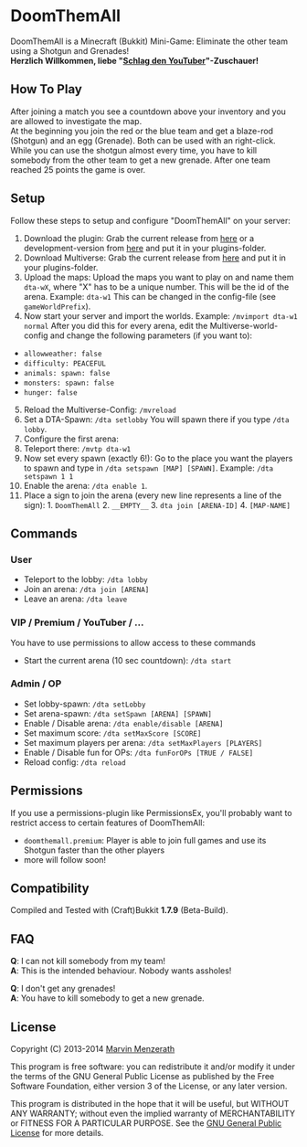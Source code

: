 # DoomThemAll
DoomThemAll is a Minecraft (Bukkit) Mini-Game: Eliminate the other team using a Shotgun and Grenades!  
**Herzlich Willkommen, liebe "[Schlag den YouTuber](http://www.youtube.com/watch?v=-twLkPWfVEcT)"-Zuschauer!**

## How To Play
After joining a match you see a countdown above your inventory and you are allowed to investigate the map.  
At the beginning you join the red or the blue team and get a blaze-rod (Shotgun) and an egg (Grenade). Both can be used with an right-click. While you can use the shotgun almost every time, you have to kill somebody from the other team to get a new grenade.
After one team reached 25 points the game is over.

## Setup
Follow these steps to setup and configure "DoomThemAll" on your server:

1. Download the plugin: Grab the current release from [here](https://github.com/MarvinMenzerath/DoomThemAll/releases) or a development-version from [here](http://menzerath.eu:8080/job/DoomThemAll/) and put it in your plugins-folder.
2. Download Multiverse: Grab the current release from [here](http://dev.bukkit.org/bukkit-plugins/multiverse-core/) and put it in your plugins-folder.
3. Upload the maps: Upload the maps you want to play on and name them `dta-wX`, where "X" has to be a unique number. This will be the id of the arena. Example: `dta-w1`
This can be changed in the config-file (see `gameWorldPrefix`).
4. Now start your server and import the worlds. Example: `/mvimport dta-w1 normal`  After you did this for every arena, edit the Multiverse-world-config and change the following parameters (if you want to):
  * `allowweather: false`
  * `difficulty: PEACEFUL`
  * `animals:
      spawn: false`
  * `monsters:
      spawn: false`
  * `hunger: false`
5. Reload the Multiverse-Config: `/mvreload`
6. Set a DTA-Spawn: `/dta setlobby` You will spawn there if you type `/dta lobby`.
7. Configure the first arena:
  1. Teleport there: `/mvtp dta-w1`
  2. Now set every spawn (exactly 6!): Go to the place you want the players to spawn and type in `/dta setspawn [MAP] [SPAWN]`. Example: `/dta setspawn 1 1`
  3. Enable the arena: `/dta enable 1`.
  4. Place a sign to join the arena (every new line represents a line of the sign):
    1. `DoomThemAll`
    2. `__EMPTY__`
    3. `dta join [ARENA-ID]`
    4. `[MAP-NAME]`

## Commands

### User
* Teleport to the lobby: `/dta lobby`
* Join an arena: `/dta join [ARENA]`
* Leave an arena: `/dta leave`

### VIP / Premium / YouTuber / ...
You have to use permissions to allow access to these commands
* Start the current arena (10 sec countdown): `/dta start`

### Admin / OP
* Set lobby-spawn: `/dta setLobby`
* Set arena-spawn: `/dta setSpawn [ARENA] [SPAWN]`
* Enable / Disable arena: `/dta enable/disable [ARENA]`
* Set maximum score: `/dta setMaxScore [SCORE]`
* Set maximum players per arena: `/dta setMaxPlayers [PLAYERS]`
* Enable / Disable fun for OPs: `/dta funForOPs [TRUE / FALSE]`
* Reload config: `/dta reload`

## Permissions
If you use a permissions-plugin like PermissionsEx, you'll probably want to restrict access to certain features of DoomThemAll:
* `doomthemall.premium`: Player is able to join full games and use its Shotgun faster than the other players
* more will follow soon!

## Compatibility
Compiled and Tested with (Craft)Bukkit **1.7.9** (Beta-Build).

## FAQ
**Q**: I can not kill somebody from my team!  
**A**: This is the intended behaviour. Nobody wants assholes!

**Q**: I don't get any grenades!  
**A**: You have to kill somebody to get a new grenade.

## License
Copyright (C) 2013-2014 [Marvin Menzerath](http://menzerath.eu)

This program is free software: you can redistribute it and/or modify it under the terms of the GNU General Public License as published by the Free Software Foundation, either version 3 of the License, or any later version.

This program is distributed in the hope that it will be useful, but WITHOUT ANY WARRANTY; without even the implied warranty of MERCHANTABILITY or FITNESS FOR A PARTICULAR PURPOSE. See the [GNU General Public License](https://github.com/MarvinMenzerath/DoomThemAll/blob/master/LICENSE) for more details.
